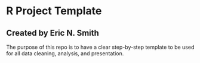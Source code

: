 

# R Project Template

## Created by Eric N. Smith

The purpose of this repo is to have a clear step-by-step template to be used for all data cleaning, analysis, and presentation.